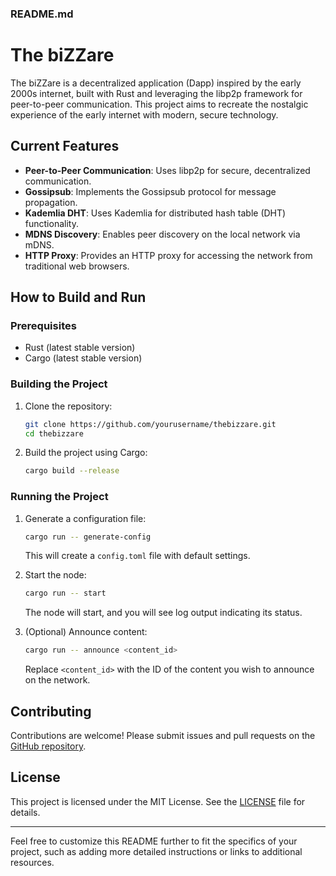 ### README.md

# The biZZare

The biZZare is a decentralized application (Dapp) inspired by the early 2000s internet, built with Rust and leveraging the libp2p framework for peer-to-peer communication. This project aims to recreate the nostalgic experience of the early internet with modern, secure technology.

## Current Features

- **Peer-to-Peer Communication**: Uses libp2p for secure, decentralized communication.
- **Gossipsub**: Implements the Gossipsub protocol for message propagation.
- **Kademlia DHT**: Uses Kademlia for distributed hash table (DHT) functionality.
- **MDNS Discovery**: Enables peer discovery on the local network via mDNS.
- **HTTP Proxy**: Provides an HTTP proxy for accessing the network from traditional web browsers.

## How to Build and Run

### Prerequisites

- Rust (latest stable version)
- Cargo (latest stable version)

### Building the Project

1. Clone the repository:

   ```sh
   git clone https://github.com/yourusername/thebizzare.git
   cd thebizzare
   ```

2. Build the project using Cargo:

   ```sh
   cargo build --release
   ```

### Running the Project

1. Generate a configuration file:

   ```sh
   cargo run -- generate-config
   ```

   This will create a `config.toml` file with default settings.

2. Start the node:

   ```sh
   cargo run -- start
   ```

   The node will start, and you will see log output indicating its status.

3. (Optional) Announce content:

   ```sh
   cargo run -- announce <content_id>
   ```

   Replace `<content_id>` with the ID of the content you wish to announce on the network.

## Contributing

Contributions are welcome! Please submit issues and pull requests on the [GitHub repository](https://github.com/yourusername/thebizzare).

## License

This project is licensed under the MIT License. See the [LICENSE](LICENSE) file for details.

---

Feel free to customize this README further to fit the specifics of your project, such as adding more detailed instructions or links to additional resources.